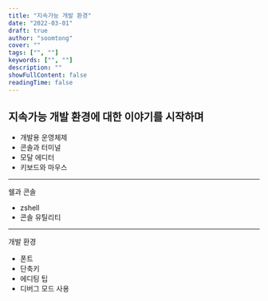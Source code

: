 ```yaml
---
title: "지속가능 개발 환경"
date: "2022-03-01"
draft: true
author: "soomtong"
cover: ""
tags: ["", ""]
keywords: ["", ""]
description: ""
showFullContent: false
readingTime: false
---
```


## 지속가능 개발 환경에 대한 이야기를 시작하며

- 개발용 운영체제
- 콘솔과 터미널
- 모달 에디터
- 키보드와 마우스

---

쉘과 콘솔

- zshell
- 콘솔 유틸리티

---

개발 환경

- 폰트
- 단축키 
- 에디팅 팁
- 디버그 모드 사용